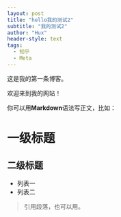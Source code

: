 ```yaml
---
layout: post
title: "hello我的测试2"
subtitle: "我的测试2"
author: "Hux"
header-style: text
tags:
  - 知乎
  - Meta
---
```


这是我的第一条博客。

欢迎来到我的网站！

你可以用**Markdown**语法写正文，比如：

# 一级标题

## 二级标题

- 列表一
- 列表二

> 引用段落，也可以用。
